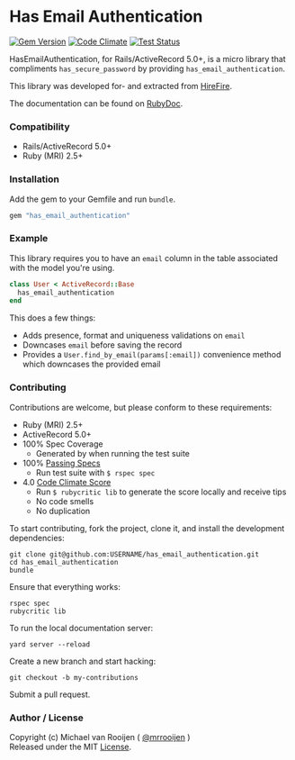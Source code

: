 # Has Email Authentication

[![Gem Version](https://badge.fury.io/rb/has_email_authentication.svg)](http://badge.fury.io/rb/has_email_authentication)
[![Code Climate](https://codeclimate.com/github/mrrooijen/has_email_authentication.png)](https://codeclimate.com/github/mrrooijen/has_email_authentication)
[![Test Status](https://github.com/mrrooijen/has_email_authentication/workflows/Test/badge.svg)](https://github.com/mrrooijen/has_email_authentication/actions?query=workflow%3ATest)

HasEmailAuthentication, for Rails/ActiveRecord 5.0+, is a micro library that compliments `has_secure_password` by providing `has_email_authentication`.

This library was developed for- and extracted from [HireFire].

The documentation can be found on [RubyDoc].


### Compatibility

- Rails/ActiveRecord 5.0+
- Ruby (MRI) 2.5+


### Installation

Add the gem to your Gemfile and run `bundle`.

```rb
gem "has_email_authentication"
```


### Example

This library requires you to have an `email` column in the table associated
with the model you're using.

```rb
class User < ActiveRecord::Base
  has_email_authentication
end
```

This does a few things:

- Adds presence, format and uniqueness validations on `email`
- Downcases `email` before saving the record
- Provides a `User.find_by_email(params[:email])`
    convenience method which downcases the provided email


### Contributing

Contributions are welcome, but please conform to these requirements:

- Ruby (MRI) 2.5+
- ActiveRecord 5.0+
- 100% Spec Coverage
  - Generated by when running the test suite
- 100% [Passing Specs]
  - Run test suite with `$ rspec spec`
- 4.0 [Code Climate Score]
  - Run `$ rubycritic lib` to generate the score locally and receive tips
  - No code smells
  - No duplication

To start contributing, fork the project, clone it, and install the development dependencies:

```
git clone git@github.com:USERNAME/has_email_authentication.git
cd has_email_authentication
bundle
```

Ensure that everything works:

```
rspec spec
rubycritic lib
```

To run the local documentation server:

```
yard server --reload
```

Create a new branch and start hacking:

```
git checkout -b my-contributions
```

Submit a pull request.


### Author / License

Copyright (c) Michael van Rooijen ( [@mrrooijen] )<br />
Released under the MIT [License].

[@mrrooijen]: https://twitter.com/mrrooijen
[HireFire]: http://hirefire.io
[Passing Specs]: https://travis-ci.org/mrrooijen/has_email_authentication
[Code Climate Score]: https://codeclimate.com/github/mrrooijen/has_email_authentication
[RubyDoc]: http://rubydoc.info/github/mrrooijen/has_email_authentication/master/frames
[License]: https://github.com/mrrooijen/has_email_authentication/blob/master/LICENSE
[RubyGems.org]: https://rubygems.org/gems/has_email_authentication
